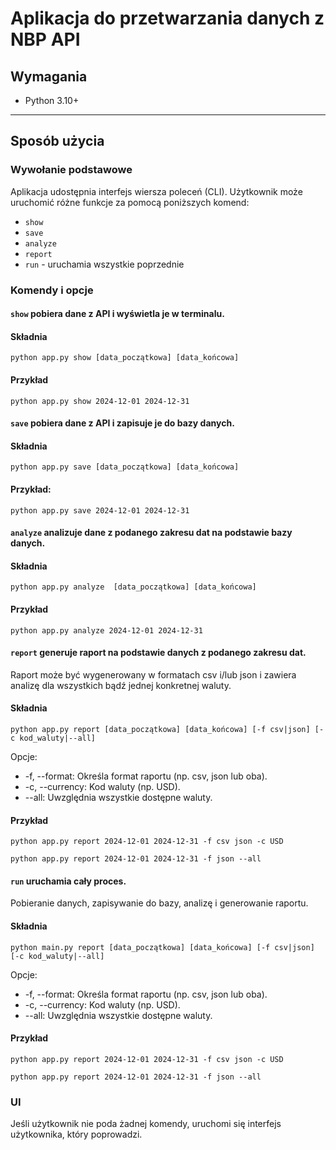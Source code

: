 # Aplikacja do przetwarzania danych z NBP API

## Wymagania
- Python 3.10+

---

## Sposób użycia

### Wywołanie podstawowe
Aplikacja udostępnia interfejs wiersza poleceń (CLI). Użytkownik może uruchomić różne funkcje za pomocą poniższych komend:
- ```show```
- ```save```
- ```analyze```
- ```report```
- ```run``` - uruchamia wszystkie poprzednie

### Komendy i opcje
#### ```show``` pobiera dane z API i wyświetla je w terminalu.
#### Składnia
```
python app.py show [data_początkowa] [data_końcowa]
```
#### Przykład
```
python app.py show 2024-12-01 2024-12-31
```

#### ```save``` pobiera dane z API i zapisuje je do bazy danych.
#### Składnia
```
python app.py save [data_początkowa] [data_końcowa]
```
#### Przykład:
```
python app.py save 2024-12-01 2024-12-31
```

#### ```analyze``` analizuje dane z podanego zakresu dat na podstawie bazy danych.
#### Składnia
```
python app.py analyze  [data_początkowa] [data_końcowa]
```
#### Przykład
```
python app.py analyze 2024-12-01 2024-12-31
```

#### ```report``` generuje raport na podstawie danych z podanego zakresu dat. 
Raport może być wygenerowany w formatach csv i/lub json i zawiera analizę dla wszystkich bądź jednej konkretnej waluty.
#### Składnia
```
python app.py report [data_początkowa] [data_końcowa] [-f csv|json] [-c kod_waluty|--all]
```
Opcje:
- -f, --format: Określa format raportu (np. csv, json lub oba).
- -c, --currency: Kod waluty (np. USD).
- --all: Uwzględnia wszystkie dostępne waluty.
#### Przykład
```
python app.py report 2024-12-01 2024-12-31 -f csv json -c USD
```
```
python app.py report 2024-12-01 2024-12-31 -f json --all
```

#### ```run``` uruchamia cały proces. 
Pobieranie danych, zapisywanie do bazy, analizę i generowanie raportu.
#### Składnia
```
python main.py report [data_początkowa] [data_końcowa] [-f csv|json] [-c kod_waluty|--all]
```
Opcje:
- -f, --format: Określa format raportu (np. csv, json lub oba).
- -c, --currency: Kod waluty (np. USD).
- --all: Uwzględnia wszystkie dostępne waluty.
#### Przykład
```
python app.py report 2024-12-01 2024-12-31 -f csv json -c USD
```
```
python app.py report 2024-12-01 2024-12-31 -f json --all
```

### UI
Jeśli użytkownik nie poda żadnej komendy, uruchomi się interfejs użytkownika, który poprowadzi.
